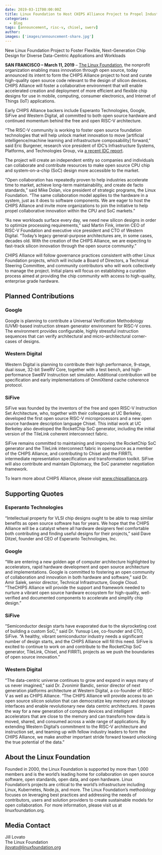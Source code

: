 ```yaml
---
date: 2019-03-11T00:00:00Z
title: Linux Foundation to Host CHIPS Alliance Project to Propel Industry Innovation Through Open Source CPU Chip and SoC Design
categories:
  - Blog
tags: [announcement, risc-v, chisel, swerv]
author: 
images: ['images/announcement-share.jpg']
---
```


New Linux Foundation Project to Foster Flexible, Next-Generation Chip Design for Diverse Data-Centric Applications and Workloads

**SAN FRANCISCO –  March 11, 2019** – [The Linux Foundation](http://linuxfoundation.org/), the nonprofit organization enabling mass innovation through open source, today announced its intent to form the CHIPS Alliance project to host and curate high-quality open source code relevant to the design of silicon devices. CHIPS Alliance will foster a collaborative environment that will enable accelerated creation and deployment of more efficient and flexible chip designs for use in mobile, computing, consumer electronics, and Internet of Things (IoT) applications.

Early CHIPS Alliance backers include Esperanto Technologies, Google, SiFive and Western Digital, all committed to both open source hardware and continued momentum behind the free and open RISC-V architecture.

“The RISC-V community is working to foster open source foundation technologies that will help unlock market innovation to move [artificial intelligence/machine learning and infrastructure composability] forward,” said Eric Burgener, research vice president of IDC’s Infrastructure Systems, Platforms, and Technologies Group, via [a recent IDC report](https://www.idc.com/getdoc.jsp?containerId=US44763919).

The project will create an independent entity so companies and individuals can collaborate and contribute resources to make open source CPU chip and system-on-a-chip (SoC) design more accessible to the market.

“Open collaboration has repeatedly proven to help industries accelerate time to market, achieve long-term maintainability, and create de facto standards,” said Mike Dolan, vice president of strategic programs, the Linux Foundation.  “The same collaboration model applies to the hardware in a system, just as it does to software components. We are eager to host the CHIPS Alliance and invite more organizations to join the initiative to help propel collaborative innovation within the CPU and SoC markets.”

“As new workloads surface every day, we need new silicon designs in order to optimize processing requirements,” said Martin Fink, interim CEO of RISC-V Foundation and executive vice president and CTO of Western Digital. “Today’s legacy general-purpose architectures are, in some cases, decades old.  With the creation of the CHIPS Alliance, we are expecting to fast-track silicon innovation through the open source community.”

CHIPS Alliance will follow governance practices consistent with other Linux Foundation projects, which will include a Board of Directors, a Technical Steering Committee, and community contributors who will work collectively to manage the project. Initial plans will focus on establishing a curation process aimed at providing the chip community with access to high-quality, enterprise grade hardware.

## Planned Contributions

### Google

Google is planning to contribute a Universal Verification Methodology (UVM)-based instruction stream generator environment for RISC-V cores. The environment provides configurable, highly stressful instruction sequences that can verify architectural and micro-architectural corner-cases of designs.

### Western Digital

Western Digital is planning to contribute their high performance, 9-stage, dual issue, 32-bit SweRV Core, together with a test bench, and high-performance SweRV Instruction set simulator. Additional contribution will be specification and early implementations of OmniXtend cache coherence protocol.

### SiFive

SiFive was founded by the inventors of the free and open RISC-V Instruction Set Architecture, who, together with their colleagues at UC Berkeley, developed the first open source RISC-V microprocessors and a new open source hardware description language Chisel. This initial work at UC Berkeley also developed the RocketChip SoC generator, including the initial version of the TileLink coherent interconnect fabric.

SiFive remains committed to maintaining and improving the RocketChip SoC generator and the TileLink interconnect fabric in opensource as a member of the CHIPS Alliance, and contributing to Chisel and the FIRRTL intermediate representation specification and transformation toolkit. SiFive will also contribute and maintain Diplomacy, the SoC parameter negotiation framework.

To learn more about CHIPS Alliance, please visit www.chipsalliance.org.

## Supporting Quotes

### Esperanto Technologies

“Intellectual property for VLSI chip designs ought to be able to reap similar benefits as open source software has for years. We hope that the CHIPS Alliance will be a catalyst where all hardware designers feel comfortable both contributing and finding useful designs for their projects,” said Dave Ditzel, founder and CEO of Esperanto Technologies, Inc.

### Google

“We are entering a new golden age of computer architecture highlighted by accelerators, rapid hardware development and open source architecture and implementations. Google is committed to fostering an open community of collaboration and innovation in both hardware and software,” said Dr. Amir Salek, senior director, Technical Infrastructure, Google Cloud. “TheCHIPS Alliance will provide the support and framework needed to nurture a vibrant open source hardware ecosystem for high-quality, well-verified and documented components to accelerate and simplify chip design.”

### SiFive

“Semiconductor design starts have evaporated due to the skyrocketing cost of building a custom SoC,” said Dr. Yunsup Lee, co-founder and CTO, SiFive. “A healthy, vibrant semiconductor industry needs a significant number of design starts, and the CHIPS Alliance will fill this need. SiFive is excited to continue to work on and contribute to the RocketChip SoC generator, TileLink, Chisel, and FIRRTL projects as we push the boundaries of open source innovation.”

### Western Digital

“The data-centric universe continues to grow and expand in ways many of us never imagined,” said Dr. Zvonimir Bandic, senior director of next generation platforms architecture at Western Digital, a co-founder of RISC-V as well as CHIPS Alliance. “The CHIPS Alliance will provide access to an open source silicon solution that can democratize key memory and storage interfaces and enable revolutionary new data centric architectures. It paves the way for a new generation of compute devices and intelligent accelerators that are close to the memory and can transform how data is moved, shared, and consumed across a wide range of applications. By extending Western Digital’s commitment to the RISC-V architecture and instruction set, and teaming up with fellow industry leaders to form the CHIPS Alliance, we make another important stride forward toward unlocking the true potential of the data.”

## About the Linux Foundation

Founded in 2000, the Linux Foundation is supported by more than 1,000 members and is the world’s leading home for collaboration on open source software, open standards, open data, and open hardware. Linux Foundation’s projects are critical to the world’s infrastructure including Linux, Kubernetes, Node.js, and more.  The Linux Foundation’s methodology focuses on leveraging best practices and addressing the needs of contributors, users and solution providers to create sustainable models for open collaboration. For more information, please visit us at linuxfoundation.org.

## Media Contact

Jill Lovato  
The Linux Foundation  
jlovato@linuxfoundation.org
